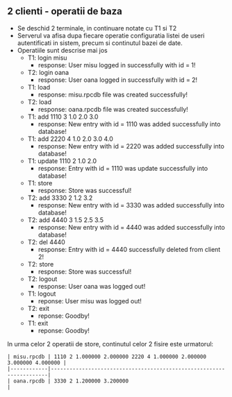 ## 2 clienti - operatii de baza

* Se deschid 2 terminale, in continuare notate cu T1 si T2
* Serverul va afisa dupa fiecare operatie configuratia listei de useri autentificati in sistem, precum si continutul bazei de date.
* Operatiile sunt descrise mai jos
    * T1: login misu
        * response: User misu logged in successfully with id = 1!
    * T2: login oana
        * response: User oana logged in successfully with id = 2!
    * T1: load
        * response: misu.rpcdb file was created successfully!
    * T2: load
        * response: oana.rpcdb file was created successfully!
    * T1: add 1110 3 1.0 2.0 3.0
        * response: New entry with id = 1110 was added successfully into database!
    * T1: add 2220 4 1.0 2.0 3.0 4.0
        * response: New entry with id = 2220 was added successfully into database!
    * T1: update 1110 2 1.0 2.0
        * response: Entry with id = 1110 was update successfully into database!
    * T1: store
        * response: Store was successful!
    * T2: add 3330 2 1.2 3.2
        * response: New entry with id = 3330 was added successfully into database!
    * T2: add 4440 3 1.5 2.5 3.5
        * response: New entry with id = 4440 was added successfully into database!
    * T2: del 4440
        * response: Entry with id = 4440 successfully deleted from client 2!
    * T2: store
        * response: Store was successful!
    * T2: logout
        * response: User oana was logged out!
    * T1: logout
        * reponse: User misu was logged out!
    * T2: exit
        * reponse: Goodby!
    * T1: exit
        * reponse: Goodby!

In urma celor 2 operatii de store, continutul celor 2 fisire este urmatorul:

    | misu.rpcdb | 1110 2 1.000000 2.000000 2220 4 1.000000 2.000000 3.000000 4.000000 |
    |------------|---------------------------------------------------------------------|
    | oana.rpcdb | 3330 2 1.200000 3.200000                                            |
